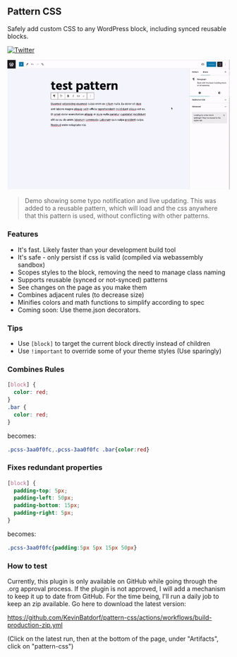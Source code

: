 ## Pattern CSS

Safely add custom CSS to any WordPress block, including synced reusable blocks.

[![Twitter](https://img.shields.io/twitter/url/https/twitter.com/kevinbatdorf.svg?style=social&label=Follow%20%40kevinbatdorf)](https://twitter.com/kevinbatdorf)

![alt text](.wordpress-org/screenshot-1.gif 'Example')

> Demo showing some typo notification and live updating. This was added to a reusable pattern, which will load and the css anywhere that this pattern is used, without conflicting with other patterns.

### Features
- It's fast. Likely faster than your development build tool
- It's safe - only persist if css is valid (compiled via webassembly sandbox)
- Scopes styles to the block, removing the need to manage class naming
- Supports reusable (synced or not-synced) patterns
- See changes on the page as you make them
- Combines adjacent rules (to decrease size)
- Minifies colors and math functions to simplify according to spec
- Coming soon: Use theme.json decorators.

### Tips
- Use `[block]` to target the current block directly instead of children
- Use `!important` to override some of your theme styles (Use sparingly)

### Combines Rules
```css
[block] {
  color: red;
}
.bar {
  color: red;
}
```

becomes:

```css
.pcss-3aa0f0fc,.pcss-3aa0f0fc .bar{color:red}
```

### Fixes redundant properties
```css
[block] {
  padding-top: 5px;
  padding-left: 50px;
  padding-bottom: 15px;
  padding-right: 5px;
}
```

becomes:

```css
.pcss-3aa0f0fc{padding:5px 5px 15px 50px}
```

### How to test

Currently, this plugin is only available on GitHub while going through the .org approval process. If the plugin is not approved, I will add a mechanism to keep it up to date from GitHub. For the time being, I'll run a daily job to keep an zip available. Go here to download the latest version:

https://github.com/KevinBatdorf/pattern-css/actions/workflows/build-production-zip.yml

(Click on the latest run, then at the bottom of the page, under "Artifacts", click on "pattern-css")
